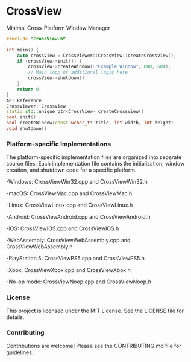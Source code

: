 # CrossView
Minimal Cross-Platform Window Manager

```cpp
#include "CrossView.h"

int main() {
    auto crossView = CrossViewer::CrossView::createCrossView();
    if (crossView->init()) {
        crossView->createWindow(L"Example Window", 800, 600);
        // Main loop or additional logic here
        crossView->shutdown();
    }
    return 0;
}
API Reference
CrossViewer::CrossView
static std::unique_ptr<CrossView> createCrossView()
bool init()
bool createWindow(const wchar_t* title, int width, int height)
void shutdown()
```

### Platform-specific Implementations
The platform-specific implementation files are organized into separate source files. Each implementation file contains the initialization, window creation, and shutdown code for a specific platform.

-Windows:   CrossViewWin32.cpp and CrossViewWin32.h

-macOS:   CrossViewMac.cpp and CrossViewMac.h

-Linux:   CrossViewLinux.cpp and CrossViewLinux.h

-Android:   CrossViewAndroid.cpp and CrossViewAndroid.h

-iOS:   CrossViewIOS.cpp and CrossViewIOS.h

-WebAssembly:   CrossViewWebAssembly.cpp and CrossViewWebAssembly.h

-PlayStation 5:   CrossViewPS5.cpp and CrossViewPS5.h

-Xbox:   CrossViewXbox.cpp and CrossViewXbox.h

-No-op mode:   CrossViewNoop.cpp and CrossViewNoop.h

### License
This project is licensed under the MIT License. See the LICENSE file for details.

### Contributing
Contributions are welcome! Please see the CONTRIBUTING.md file for guidelines.
